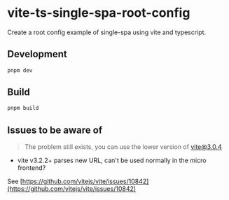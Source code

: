 # vite-ts-single-spa-root-config

Create a root config example of single-spa using vite and typescript.

## Development

```sh
pnpm dev
```

## Build

```sh
pnpm build
```

## Issues to be aware of

> The problem still exists, you can use the lower version of vite@3.0.4

- vite v3.2.2+ parses new URL, can't be used normally in the micro frontend?

See [https://github.com/vitejs/vite/issues/10842](https://github.com/vitejs/vite/issues/10842)
